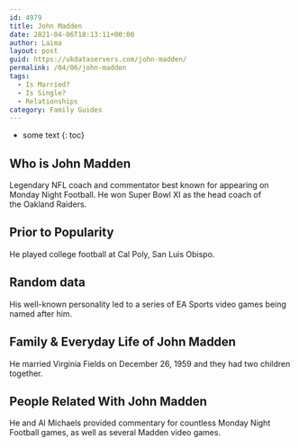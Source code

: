 ```yaml
---
id: 4979
title: John Madden
date: 2021-04-06T18:13:11+00:00
author: Laima
layout: post
guid: https://ukdataservers.com/john-madden/
permalink: /04/06/john-madden
tags:
  - Is Married?
  - Is Single?
  - Relationships
category: Family Guides
---
```


* some text
{: toc}


## Who is John Madden
                  
                  
                  
Legendary NFL coach and commentator best known for appearing on Monday Night Football. He won Super Bowl XI as the head coach of the Oakland Raiders.
                  
              
            
              
            
                
                
                
## Prior to Popularity
                  
                  
                  
He played college football at Cal Poly, San Luis Obispo.
                  
              
            
              
            
                
                
                
## Random data
                  
                  
                  
His well-known personality led to a series of EA Sports video games being named after him.
                  
              
            
              
            
                
                
                
## Family & Everyday Life of John Madden
                  
                  
                  
He married Virginia Fields on December 26, 1959 and they had two children together.
                  
              
            
              
            
                
                
                
## People Related With John Madden
                  
                  
                  
He and Al Michaels provided commentary for countless Monday Night Football games, as well as several Madden video games.
                  
              
            
              
            
                
              
            
              
              
            
            
              
            
          
          
          